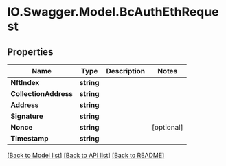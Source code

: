 # IO.Swagger.Model.BcAuthEthRequest
## Properties

Name | Type | Description | Notes
------------ | ------------- | ------------- | -------------
**NftIndex** | **string** |  | 
**CollectionAddress** | **string** |  | 
**Address** | **string** |  | 
**Signature** | **string** |  | 
**Nonce** | **string** |  | [optional] 
**Timestamp** | **string** |  | 

[[Back to Model list]](../README.md#documentation-for-models) [[Back to API list]](../README.md#documentation-for-api-endpoints) [[Back to README]](../README.md)

